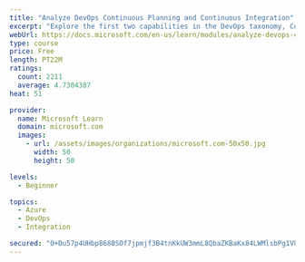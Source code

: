 ```yaml
---
title: "Analyze DevOps Continuous Planning and Continuous Integration"
excerpt: "Explore the first two capabilities in the DevOps taxonomy, Continuous Planning and Continuous Integration."
webUrl: https://docs.microsoft.com/en-us/learn/modules/analyze-devops-continuous-planning-intergration/
type: course
price: Free
length: PT22M
ratings:
  count: 2211
  average: 4.7304387
heat: 51

provider:
  name: Microsoft Learn
  domain: microsoft.com
  images:
    - url: /assets/images/organizations/microsoft.com-50x50.jpg
      width: 50
      height: 50

levels:
  - Beginner

topics:
  - Azure
  - DevOps
  - Integration

secured: "O+Du57p4UHbp8680SOf7jpmjf3B4tnKkUW3mmL8QbaZKBaKx84LWMlsbPg1VUBBq6QUevRNaqQbmqRu2HWdKT9EtQe/v3O6PQDv/0UbZMwf00OHXaa/ycGKk21bYNXMDPp20AczxED5dRonYBpXkZ41cZh+p6Opwekzr0U15Ba3D/1SleTWsk68aRNcZBbb7hG5+9S+ab4fxtyyVODTII/NqiroDUNvIx/dnhWo52Van1jV4GPmswHJjdclPoZd3IoGtk7jeMX9qRMopJdMDvH2p4qP2J3wjZ21w05kGg20IIJwda/h4uG7yTevmBafjXvFwCFsolEF9Xu2EVZUtY5AQW7uKF4K5jlYxU0rhP1MDgzvlzE8zBepMf6m21UDtpu2aeTidLIdAS0WwyU0u5hR+ITa0hvf6JOm1hWoiqa0=;2V2MWop6LSkReC+SP2rKhw=="
---
```



